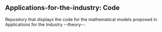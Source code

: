 ## Applications-for-the-industry: Code

Repository that displays the code for the mathematical models proposed in Applications for the Industry --theory--.
